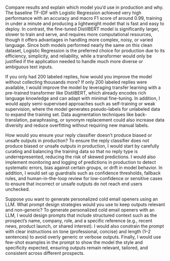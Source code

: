 Compare results and explain which model you’d use in production and why.
The baseline TF-IDF with Logistic Regression achieved very high performance with an accuracy and macro F1 score of around 0.99, training in under a minute and producing a lightweight model that is fast and easy to deploy. In contrast, the fine-tuned DistilBERT model is significantly larger, slower to train and serve, and requires more computational resources, though it offers advantages in handling more complex, noisy, or varied language. Since both models performed nearly the same on this clean dataset, Logistic Regression is the preferred choice for production due to its efficiency, simplicity, and reliability, while a transformer would only be justified if the application needed to handle much more diverse or ambiguous text inputs.

If you only had 200 labeled replies, how would you improve the model without collecting thousands more?
If only 200 labeled replies were available, I would improve the model by leveraging transfer learning with a pre-trained transformer like DistilBERT, which already encodes rich language knowledge and can adapt with minimal fine-tuning. In addition, I would apply semi-supervised approaches such as self-training or weak supervision, where the model generates pseudo-labels for unlabeled data to expand the training set. Data augmentation techniques like back-translation, paraphrasing, or synonym replacement could also increase data diversity and reduce overfitting without requiring new manual labels.


How would you ensure your reply classifier doesn’t produce biased or unsafe outputs in production?
To ensure the reply classifier does not produce biased or unsafe outputs in production, I would start by carefully curating and balancing the training data so that no reply type is underrepresented, reducing the risk of skewed predictions. I would also implement monitoring and logging of predictions in production to detect systematic errors, bias against certain groups, or drift in model behavior. In addition, I would set up guardrails such as confidence thresholds, fallback rules, and human-in-the-loop review for low-confidence or sensitive cases to ensure that incorrect or unsafe outputs do not reach end users unchecked.



Suppose you want to generate personalized cold email openers using an LLM. What prompt design strategies would you use to keep outputs relevant and non-generic?
To generate personalized cold email openers with an LLM, I would design prompts that include structured context such as the prospect’s name, company, role, and a specific reference (e.g., recent news, product launch, or shared interest). I would also constrain the prompt with clear instructions on tone (professional, concise) and length (1–2 sentences) to avoid overly generic or verbose outputs. Finally, I would use few-shot examples in the prompt to show the model the style and specificity expected, ensuring outputs remain relevant, tailored, and consistent across different prospects.
